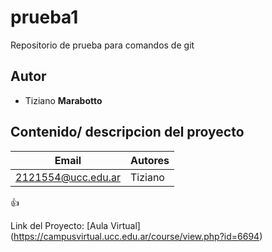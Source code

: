 # prueba1
Repositorio de prueba para comandos de git

## Autor
* Tiziano **Marabotto**

## Contenido/ descripcion del proyecto

| Email | Autores |
|-------|---------|
|2121554@ucc.edu.ar|Tiziano|

:+1:

Link del Proyecto: [Aula Virtual] (https://campusvirtual.ucc.edu.ar/course/view.php?id=6694)
